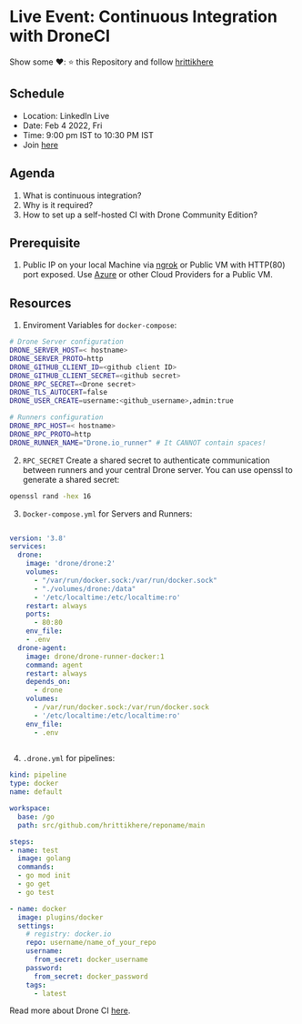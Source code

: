 # Live Event: Continuous Integration with DroneCI


Show some ❤️: ⭐ this Repository and follow [hrittikhere](https://github.com/hrittikhere)

## Schedule
* Location: LinkedIn Live
* Date: Feb 4 2022, Fri
* Time: 9:00 pm IST to 10:30 PM IST
* Join [here](https://t.co/fERBfLb5YU)

## Agenda
1. What is continuous integration?
1. Why is it required?
1. How to set up a self-hosted CI with Drone Community Edition? 

## Prerequisite
1. Public IP on your local Machine via [ngrok](https://ngrok.com) or Public VM with HTTP(80) port exposed. Use [Azure](azure.com) or other Cloud Providers for a Public VM.

## Resources

1. Enviroment Variables for `docker-compose`:

```bash
# Drone Server configuration
DRONE_SERVER_HOST=< hostname>
DRONE_SERVER_PROTO=http
DRONE_GITHUB_CLIENT_ID=<github client ID>
DRONE_GITHUB_CLIENT_SECRET=<github secret>
DRONE_RPC_SECRET=<Drone secret>
DRONE_TLS_AUTOCERT=false
DRONE_USER_CREATE=username:<github_username>,admin:true

# Runners configuration
DRONE_RPC_HOST=< hostname>
DRONE_RPC_PROTO=http
DRONE_RUNNER_NAME="Drone.io_runner" # It CANNOT contain spaces!
```

2. `RPC_SECRET`
Create a shared secret to authenticate communication between runners and your central Drone server. You can use openssl to generate a shared secret:

```bash
openssl rand -hex 16
```

3. `Docker-compose.yml` for Servers and Runners:

```yaml

version: '3.8'
services:
  drone:
    image: 'drone/drone:2'
    volumes:
      - "/var/run/docker.sock:/var/run/docker.sock"
      - "./volumes/drone:/data"
      - '/etc/localtime:/etc/localtime:ro'
    restart: always
    ports:
      - 80:80
    env_file:
    - .env
  drone-agent:
    image: drone/drone-runner-docker:1
    command: agent
    restart: always
    depends_on:
      - drone
    volumes:
      - /var/run/docker.sock:/var/run/docker.sock
      - '/etc/localtime:/etc/localtime:ro'
    env_file:
      - .env
      
```

4. `.drone.yml` for pipelines:

```yaml
kind: pipeline
type: docker
name: default

workspace:
  base: /go
  path: src/github.com/hrittikhere/reponame/main

steps:
- name: test
  image: golang
  commands:
  - go mod init
  - go get
  - go test

- name: docker  
  image: plugins/docker
  settings:
    # registry: docker.io
    repo: username/name_of_your_repo
    username:
      from_secret: docker_username
    password:
      from_secret: docker_password
    tags: 
      - latest
```

Read more about Drone CI [here](https://docs.drone.io/).